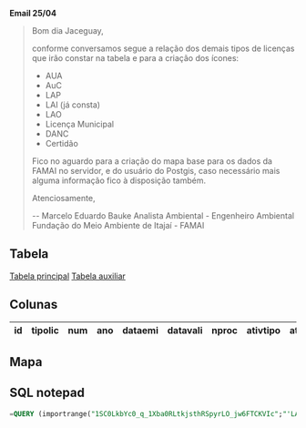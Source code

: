 **Email 25/04**

>Bom dia Jaceguay,
>
>conforme conversamos segue a relação dos demais tipos de licenças que irão constar na tabela e para a criação dos ícones:
>
>- AUA
>- AuC
>- LAP
>- LAI (já consta)
>- LAO
>- Licença Municipal
>- DANC
>- Certidão
>
>Fico no aguardo para a criação do mapa base para os dados da FAMAI no servidor, e do usuário do Postgis, caso necessário mais alguma informação fico à disposição também.
>
>Atenciosamente,
>
>--
>Marcelo Eduardo Bauke
>Analista Ambiental - Engenheiro Ambiental
>Fundação do Meio Ambiente de Itajaí - FAMAI

## Tabela

[Tabela principal](https://drive.google.com/open?id=1i5fubeyqduQXZaofCW61X26WLGg3Whcvy_F0nc7Vpm4)
[Tabela auxiliar](https://drive.google.com/open?id=1UFENbUDWuOTiQpmpgrbzkIhwvW5JhVVVNx2XgxynoRM)

## Colunas

| id | tipolic | num | ano | dataemi | datavali	| nproc	| ativtipo |  ativdescr | req	| end	| bairro | analista	| longitude	| latitude | sirgaslat	| sirgaslong |
| --- | --- | --- | --- | --- | --- | --- | --- | --- | --- | --- | --- | --- | --- | --- | --- | --- |

## Mapa

## SQL notepad

```sql
=QUERY (importrange("1SC0LkbYc0_q_1Xba0RLtkjsthRSpyrLO_jw6FTCKVIc";"'LAI'!B2:M"); "select * where Col11 is not null or Col12 is not null label Col1 'num', Col2 'dataemi', Col3 'datavali', Col4 'nproc', Col5 'ativtipo', Col6 'ativdescr', Col7 'req', Col8 'end', Col9 'bairro', Col10 'analista', Col11 'latitude', Col12 'longitude'"; 0)


```